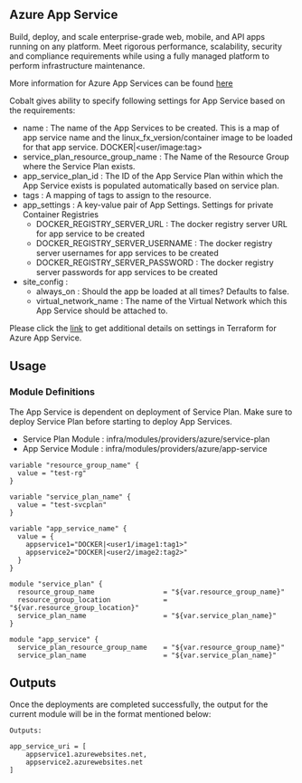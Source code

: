 ## Azure App Service

Build, deploy, and scale enterprise-grade web, mobile, and API apps running on any platform. Meet rigorous performance, scalability, security and compliance requirements while using a fully managed platform to perform infrastructure maintenance.

More information for Azure App Services can be found [here](https://azure.microsoft.com/en-us/services/app-service/)

Cobalt gives ability to specify following settings for App Service based on the requirements:
- name : The name of the App Services to be created. This is a map of app service name and the linux_fx_version/container image to be loaded for that app service. DOCKER|<user/image:tag>
- service_plan_resource_group_name : The Name of the Resource Group where the Service Plan exists.
- app_service_plan_id : The ID of the App Service Plan within which the App Service exists is populated automatically based on service plan.
- tags : A mapping of tags to assign to the resource.
- app_settings : A key-value pair of App Settings. Settings for private Container Registries
  - DOCKER_REGISTRY_SERVER_URL : The docker registry server URL for app service to be created
  - DOCKER_REGISTRY_SERVER_USERNAME : The docker registry server usernames for app services to be created
  - DOCKER_REGISTRY_SERVER_PASSWORD : The docker registry server passwords for app services to be created
- site_config : 
  - always_on : Should the app be loaded at all times? Defaults to false.
  - virtual_network_name : The name of the Virtual Network which this App Service should be attached to.

Please click the [link](https://www.terraform.io/docs/providers/azurerm/d/app_service.html) to get additional details on settings in Terraform for Azure App Service.

## Usage

### Module Definitions

The App Service is dependent on deployment of Service Plan. Make sure to deploy Service Plan before starting to deploy App Services.

- Service Plan Module : infra/modules/providers/azure/service-plan
- App Service Module : infra/modules/providers/azure/app-service

```
variable "resource_group_name" {
  value = "test-rg"
}

variable "service_plan_name" {
  value = "test-svcplan"
}

variable "app_service_name" {
  value = {
    appservice1="DOCKER|<user1/image1:tag1>"
    appservice2="DOCKER|<user2/image2:tag2>"
  }
}

module "service_plan" {
  resource_group_name                 = "${var.resource_group_name}"
  resource_group_location             = "${var.resource_group_location}"
  service_plan_name                   = "${var.service_plan_name}"
}

module "app_service" {
  service_plan_resource_group_name    = "${var.resource_group_name}"
  service_plan_name                   = "${var.service_plan_name}"
```

## Outputs

Once the deployments are completed successfully, the output for the current module will be in the format mentioned below:

```
Outputs:

app_service_uri = [
    appservice1.azurewebsites.net,
    appservice2.azurewebsites.net
]
```
